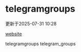 # telegramgroups
更新于2025-07-31 10:28

[website](https://allgroups.github.io/telegramgroups/)

telegramgroups
telegram_groups

